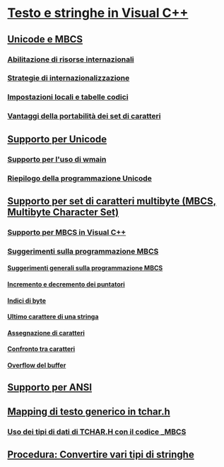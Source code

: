 # [Testo e stringhe in Visual C++](text-and-strings-in-visual-cpp.md)
## [Unicode e MBCS](unicode-and-mbcs.md)
### [Abilitazione di risorse internazionali](international-enabling.md)
### [Strategie di internazionalizzazione](internationalization-strategies.md)
### [Impostazioni locali e tabelle codici](locales-and-code-pages.md)
### [Vantaggi della portabilità dei set di caratteri](benefits-of-character-set-portability.md)
## [Supporto per Unicode](support-for-unicode.md)
### [Supporto per l'uso di wmain](support-for-using-wmain.md)
### [Riepilogo della programmazione Unicode](unicode-programming-summary.md)
## [Supporto per set di caratteri multibyte (MBCS, Multibyte Character Set)](support-for-multibyte-character-sets-mbcss.md)
### [Supporto per MBCS in Visual C++](mbcs-support-in-visual-cpp.md)
### [Suggerimenti sulla programmazione MBCS](mbcs-programming-tips.md)
#### [Suggerimenti generali sulla programmazione MBCS](general-mbcs-programming-advice.md)
#### [Incremento e decremento dei puntatori](incrementing-and-decrementing-pointers.md)
#### [Indici di byte](byte-indices.md)
#### [Ultimo carattere di una stringa](last-character-in-a-string.md)
#### [Assegnazione di caratteri](character-assignment.md)
#### [Confronto tra caratteri](character-comparison.md)
#### [Overflow del buffer](buffer-overflow.md)
## [Supporto per ANSI](support-for-ansi.md)
## [Mapping di testo generico in tchar.h](generic-text-mappings-in-tchar-h.md)
### [Uso dei tipi di dati di TCHAR.H con il codice _MBCS](using-tchar-h-data-types-with-mbcs-code.md)
## [Procedura: Convertire vari tipi di stringhe](how-to-convert-between-various-string-types.md)
